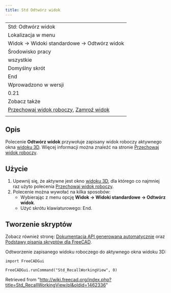 ```yaml
---
title: Std Odtwórz widok
---
```

|  |
| --- |
| Std: Odtwórz widok |
| Lokalizacja w menu |
| Widok → Widoki standardowe → Odtwórz widok |
| Środowisko pracy |
| wszystkie |
| Domyślny skrót |
| End |
| Wprowadzono w wersji |
| 0.21 |
| Zobacz także |
| [Przechowaj widok roboczy](/Std_StoreWorkingView/pl "Std StoreWorkingView/pl"), [Zamroź widok](/Std_FreezeViews/pl "Std FreezeViews/pl") |
|  |

## Opis

Polecenie **Odtwórz widok** przywołuje zapisany widok roboczy aktywnego okna [widoku 3D](/3D_view/pl "3D view/pl"). Więcej informacji można znaleźć na stronie [Przechowaj widok roboczy](/Std_StoreWorkingView/pl "Std StoreWorkingView/pl").

## Użycie

1. Upewnij się, że aktywne jest okno [widoku 3D](/3D_view/pl "3D view/pl"), dla którego co najmniej raz użyto polecenia [Przechowaj widok roboczy](/Std_StoreWorkingView/pl "Std StoreWorkingView/pl").
2. Polecenie można wywołać na kilka sposobów:
   * Wybierając z menu opcję **Widok → Widoki standardowe → Odtwórz widok**.
   * Użyć skrótu klawiaturowego: End.

## Tworzenie skryptów

Zobacz również stronę: [Dokumentacja API generowana automatycznie](https://freecad.github.io/SourceDoc/) oraz [Podstawy pisania skryptów dla FreeCAD](/FreeCAD_Scripting_Basics/pl "FreeCAD Scripting Basics/pl").

Odtworzenie zapisanego widoku roboczego do aktywnego okna widoku 3D:

```
import FreeCADGui

FreeCADGui.runCommand("Std_RecallWorkingView", 0)

```

Retrieved from "<http://wiki.freecad.org/index.php?title=Std_RecallWorkingView/pl&oldid=1462336>"